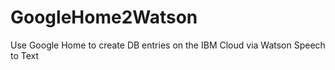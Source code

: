 # GoogleHome2Watson
Use Google Home to create DB entries on the IBM Cloud via Watson Speech to Text
